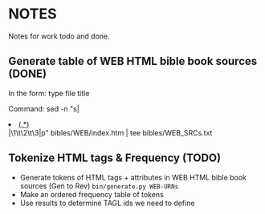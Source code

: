 # NOTES
Notes for work todo and done.

## Generate table of WEB HTML bible book sources (DONE)
In the form:
    type    file    title

Command:
    sed -n "s|<li><a class='\(.*\)' href='\(.*\)'>\(.*\)</a></li>|\1\t\2\t\3|p" bibles/WEB/index.htm | tee bibles/WEB_SRCs.txt

## Tokenize HTML tags & Frequency (TODO)
* Generate tokens of HTML tags + attributes in WEB HTML bible book sources (Gen to Rev)
  `bin/generate.py WEB-URNs`
* Make an ordered frequency table of tokens
* Use results to determine TAGL ids we need to define
